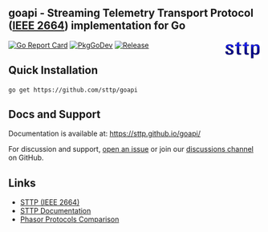 ## goapi - Streaming Telemetry Transport Protocol ([IEEE 2664](https://standards.ieee.org/project/2664.html)) implementation for Go

<img align="right" src="docs/img/sttp.png">

[![Go Report Card](https://goreportcard.com/badge/github.com/sttp/goapi)](https://goreportcard.com/report/github.com/sttp/goapi)
[![PkgGoDev](https://pkg.go.dev/badge/github.com/sttp/goapi)](https://pkg.go.dev/github.com/sttp/goapi)
[![Release](https://img.shields.io/github/release/sttp/goapi.svg?style=flat-square)](https://github.com/sttp/goapi/releases/latest)

## Quick Installation
```console
go get https://github.com/sttp/goapi
```

## Docs and Support
Documentation is available at: https://sttp.github.io/goapi/

For discussion and support, [open an issue](https://github.com/sttp/goapi/issues) or join our [discussions channel](https://github.com/sttp/goapi/discussions) on GitHub.


## Links

* [STTP (IEEE 2664)](https://standards.ieee.org/project/2664.html)
* [STTP Documentation](https://sttp.github.io/documentation/)
* [Phasor Protocols Comparison](https://www.osti.gov/servlets/purl/1504742)